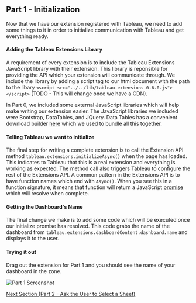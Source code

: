 ## Part 1 - Initialization

Now that we have our extension registered with Tableau, we need to add some things to it in order to initialize communication with Tableau and get everything ready.

#### Adding the Tableau Extensions Library

A requirement of every extension is to include the Tableau Extensions JavaScript library with their extension. This library is reponsible for providing the API which your extension will communicate through. We include the library by adding a script tag to our html document with the path to the libary `<script src="../../lib/tableau-extensions-0.6.0.js"></script>` (TODO - This will change once we have a CDN).

In Part 0, we included some external JavaScript libraries which will help make writing our extension easier. The JavaScript libraries we included were Bootstrap, DataTables, and JQuery. Data Tables has a convenient download builder [here](https://datatables.net/download/) which we used to bundle all this together.

#### Telling Tableau we want to initialize

The final step for writing a complete extension is to call the Extension API method `tableau.extensions.initializeAsync()` when the page has loaded. This indicates to Tableau that this is a real extension and everything is working as expected. The method call also triggers Tableau to configure the rest of the Extensions API. A common pattern in the Extensions API is to have function names which end with `Async()`. When you see this in a function signature, it means that function will return a JavaScript [promise](https://scotch.io/tutorials/javascript-promises-for-dummies) which will resolve when complete.

#### Getting the Dashboard's Name

The final change we make is to add some code which will be executed once our initialize promise has resolved. This code grabs the name of the dashboard from `tableau.extensions.dashboardContent.dashboard.name` and displays it to the user.

#### Trying it out

Drag out the extension for Part 1 and you should see the name of your dashboard in the zone.

![Part 1 Screenshot](../assets/Part_1.png)

[Next Section (Part 2 - Ask the User to Select a Sheet)](../Part_2/readme.md)